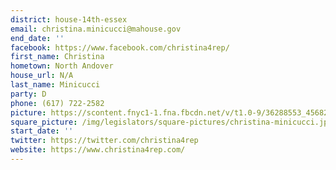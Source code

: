 ```yaml
---
district: house-14th-essex
email: christina.minicucci@mahouse.gov
end_date: ''
facebook: https://www.facebook.com/christina4rep/
first_name: Christina
hometown: North Andover
house_url: N/A
last_name: Minicucci
party: D
phone: (617) 722-2582
picture: https://scontent.fnyc1-1.fna.fbcdn.net/v/t1.0-9/36288553_456829908097465_6963358836950302720_n.jpg?_nc_cat=103&_nc_ht=scontent.fnyc1-1.fna&oh=09389393efef450ccd97b917a003af90&oe=5C90875F
square_picture: /img/legislators/square-pictures/christina-minicucci.jpg
start_date: ''
twitter: https://twitter.com/christina4rep
website: https://www.christina4rep.com/
---
```

